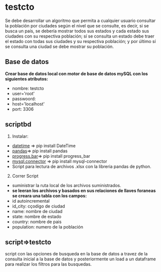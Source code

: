 # testcto
Se debe desarrollar un algoritmo que permita a cualquier usuario consultar la población por ciudades según el nivel que se consulte, es decir, si se busca un país, se debería mostrar todos sus estados y cada estado sus ciudades con su respectiva población; sí se consulta un estado debe traer el estado con todas sus ciudades y su respectiva población; y por último sí se consulta una ciudad se debe mostrar su población.

## Base de datos 
**Crear base de datos local con motor de base de datos mySQL con los siguientes atributos:**
- nombre: testcto
- user='root'
- passwoord:
- host='localhost'
- port: 3306


## scriptbd
1. Instalar:
- [datetime](https://pypi.org/project/DateTime/) => pip install DateTime
- [pandas](https://pypi.org/project/pandas/)=> pip install pandas
- [progress.bar](https://pypi.org/project/progress_bar/)=> pip install progress_bar
- [mysql.connector](https://pypi.org/project/mysql-connector/) => pip install mysql-connector
- Script para lectura de archivos .xlsx con la libreria pandas de python.
2. Correr Script
- suministrar la ruta local de los archivos suministrados.
- **se leeran los archivos y basados en sus relaciones de llaves foraneas se creara una tabla con los campos:**
- id autoincremental
- id_city: cçodigo de ciudad
- name: nombre de ciudad
- state: nombre de estado
- country: nombre de pais
- population: numero de la población

## script=>testcto
script con las opciones de busqueda en la base de datos a travez de la consulta inicial a la base de datos y posteriormente un load a un dataframe para realizar los filtros para las busquedas.


